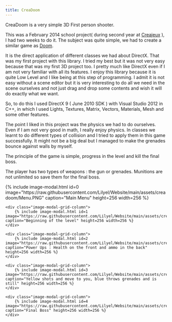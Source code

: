 ```yaml
---
title: CreaDoom
---
```


CreaDoom is a very simple 3D First person shooter.

This was a February 2014 school project( during second year at [Creajeux](https://www.creajeux.fr/) ), I had two weeks to do it. The subject was quite simple, we had to create a similar game as [Doom](https://en.wikipedia.org/wiki/Doom_(1993_video_game)).

It is the direct application of different classes we had about DirectX. That was my first project with this library. I tried my best but it was not very easy because that was my first 3D project too. I pretty much like DirectX even if I am not very familiar with all its features. I enjoy this library because it is quite Low Level and I like being at this step of programming. I admit it is not easy without a scene editor but it is very interesting to do all we need in the scene ourselves and not just drag and drop some contents and wish it will do exactly what we want.

So, to do this I used DirectX 9 ( June 2010 SDK ) with Visual Studio 2012 in C++, in which I used Lights, Textures, Matrix, Vectors, Materials, Mesh and some other features.

The point I liked in this project was the physics we had to do ourselves. Even if I am not very good in math, I really enjoy physics. In classes we learnt to do different types of collision and I tried to apply them in this game successfully. It might not be a big deal but I managed to make the grenades bounce against walls by myself.

The principle of the game is simple, progress in the level and kill the final boss.

The player has two types of weapons : the gun or grenades. Munitions are not unlimited so save them for the final boss.

<div class="image-modal-grid-row"> 
    <div class="image-modal-grid-column">
        {% include image-modal.html id=0 image="https://raw.githubusercontent.com/Lilyel/Website/main/assets/creadoom/Menu.PNG" caption="Main Menu" height=256 width=256 %}
    </div>

    <div class="image-modal-grid-column">
        {% include image-modal.html id=1 image="https://raw.githubusercontent.com/Lilyel/Website/main/assets/creadoom/Start.PNG" caption="Beginning of the level" height=256 width=256 %}
    </div>

    <div class="image-modal-grid-column">
        {% include image-modal.html id=2 image="https://raw.githubusercontent.com/Lilyel/Website/main/assets/creadoom/PowerUp.PNG" caption="Power Ups : Health on the front and ammo in the back" height=256 width=256 %}
    </div>

    <div class="image-modal-grid-column">
        {% include image-modal.html id=3 image="https://raw.githubusercontent.com/Lilyel/Website/main/assets/creadoom/Enemies.PNG" caption="Yellow shots and move to you, blue throws grenades and is still" height=256 width=256 %}
    </div>

    <div class="image-modal-grid-column">
        {% include image-modal.html id=4 image="https://raw.githubusercontent.com/Lilyel/Website/main/assets/creadoom/BossHE.PNG" caption="Final Boss" height=256 width=256 %}
    </div>
</div>
